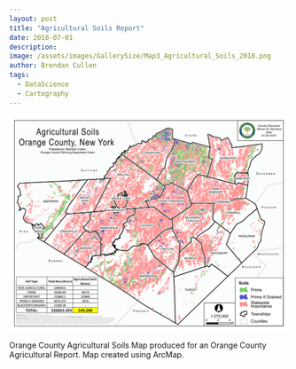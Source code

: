 ```yaml
---
layout: post
title: "Agricultural Soils Report"
date: 2018-07-01
description: 
image: /assets/images/GallerySize/Map3_Agricultural_Soils_2018.png
author: Brendan Cullen
tags:
  - DataScience
  - Cartography
---
```

![](/assets/images/OriginalSize/Map3_Agricultural_Soils_2018.png)

Orange County Agricultural Soils Map produced for an Orange County Agricultural
Report. Map created using ArcMap.